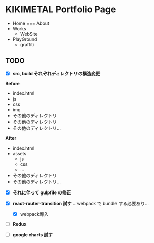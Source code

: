 # KIKIMETAL Portfolio Page
- Home === About
- Works
  - WebSite
- PlayGround
  - graffiti


## TODO
- [x] **src, build それぞれディレクトリの構造変更**

**Before**
- index.html
- js
- css
- img
- その他のディレクトリ
- その他のディレクトリ
- その他のディレクトリ...

**After**
- index.html
- assets
  - js
  - css
  - ...
- その他のディレクトリ
- その他のディレクトリ...

- [x] **それに伴って gulpfile の修正**

- [x] **react-router-transition 試す**
...webpack で bundle する必要あり...
  - [x] webpack導入

- [ ] **Redux**

- [ ] **google charts 試す**

